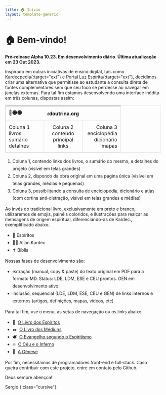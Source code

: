 ```yaml
---
title: 🏠 Início
layout: template-generic
---
```


<head>
<link rel="preconnect" href="https://fonts.googleapis.com">
<link rel="preconnect" href="https://fonts.gstatic.com" crossorigin>
<link href="https://fonts.googleapis.com/css2?family=Zeyada&display=swap" rel="stylesheet">
<style>
/*
#col1 {background-color: #E6E6E6;}
#col2-body {background-color: #F2F2F2;}
*/
table {width: 100%; border: 1px solid gainsboro; border-collapse: collapse;}
tr, td {width: 33%; text-align: center; border: 1px solid gainsboro; padding: 10px;}
th {padding: 10px}
#maps-button {display: none;}
ul, li {line-height: 1.7;}
#col1-bottom > p:nth-child(7) {display: none;}
</style>
</head>

# 🏠 Bem-vindo!

**Pré-release Alpha 10.23. Em desenvolvimento diário. Última atualização em 23 Out 2023.**

Inspirado em outras iniciativas de ensino digital, tais como [Kardecpedia](https://kardecpedia.com/pt){:target="ext"} e [Portal Luz Espírita](https://www.luzespirita.org.br/){:target="ext"}, decidimos criar uma alternativa que permitisse ao estudante a consulta direta de fontes complementares sem que seu foco se perdesse ao navegar em janelas externas. Para tal fim estamos desenvolvendo uma interface inédita em três colunas, dispostas assim:

| 🔴🟡🟢 | 💧doutrina.org |  |
| :--- | --- | ---: |
Coluna 1<br>livros<br>sumário<br>detalhes  | Coluna 2<br>conteúdo<br>principal<br>links | Coluna 3<br>enciclopédia<br>dicionário<br>mapas |

1.  Coluna 1, contendo links dos livros, o sumário do mesmo, e detalhes do projeto (visível em telas grandes)
2.  Coluna 2, dispondo da obra original em uma página única (visível em telas grandes, médias e pequenas)
3.  Coluna 3, possibilitando a consulta de enciclopédia, dicionário e atlas (com cortina anti-distração, visível em telas grandes e médias)

<!-- 4.  Adicionalmente, existe um quarto painel, escamoteavel, que possibilita grifos em amarelo e anotações (interface em Inglês, requere uma conta) -->

Ao invés do tradicional livro, exclusivamente em preto e branco, utilizaremos de emojis, painéis coloridos, e ilustrações para realçar as mensagens de origem espiritual, diferenciando-as de Kardec., exemplificado abaixo.

*   👻 Espíritos
*   👴🏻 Allan Kardec
*   ✝️ Bíblia

Nossas fases de desenvolvimento são:

*   extração (manual, copy & paste) do texto original em PDF para a formato MD. Status: LDE, LDM, ESE e CEU prontos. GEN em desenvolvimento ativo.
*   inclusão, sequencial (LDE, LDM, ESE, CEU e GEN) de links internos e externos (artigos, definições, mapas, vídeos, etc)

Para tal fim, use o menu, as setas de navegação ou os links abaixo.

*   👻  [O Livro dos Espíritos](./1lde.html )
*   ✒️  [O Livro dos Médiuns](./2ldm.html )
*   🕊️  [O Evangelho segundo o Espiritismo](./3ese.html )
*   🔥  [O Céu e o Inferno](./4ceu.html )
*   🌱  [A Gênese](./5gen.html )

Por fim, necessitamos de programadores front-end e full-stack. Caso queira contribuir com este projeto, entre em contato pelo Github.

Deus sempre abençoa!

Sergio
{:class="cursive"}